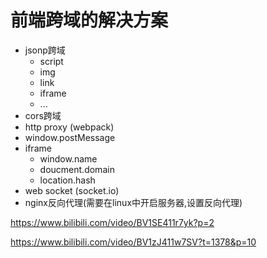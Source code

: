 # 前端跨域的解决方案

- jsonp跨域
  - script
  - img
  - link
  - iframe
  - ...
- cors跨域
- http proxy (webpack)
- window.postMessage
- iframe
  - window.name
  - doucment.domain
  - location.hash
- web socket (socket.io)
- nginx反向代理(需要在linux中开启服务器,设置反向代理)



https://www.bilibili.com/video/BV1SE411r7yk?p=2

https://www.bilibili.com/video/BV1zJ411w7SV?t=1378&p=10